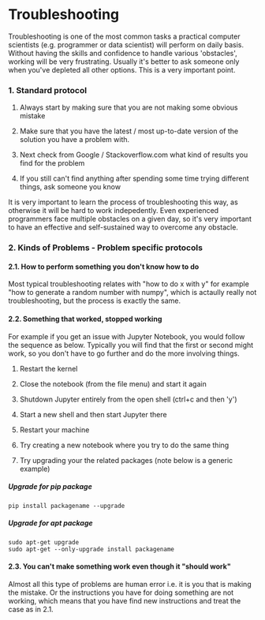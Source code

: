 # Troubleshooting 

Troubleshooting is one of the most common tasks a practical computer scientists (e.g. programmer or data scientist) will perform on daily basis. Without having the skills and confidence to handle various 'obstacles', working will be very frustrating. Usually it's better to ask someone only when you've depleted all other options. This is a very important point. 

### 1. Standard protocol

1) Always start by making sure that you are not making some obvious mistake 

2) Make sure that you have the latest / most up-to-date version of the solution you have a problem with. 

2) Next check from Google / Stackoverflow.com what kind of results you find for the problem 

3) If you still can't find anything after spending some time trying different things, ask someone you know 

It is very important to learn the process of troubleshooting this way, as otherwise it will be hard to work indepedently. Even experienced programmers face multiple obstacles on a given day, so it's very important to have an effective and self-sustained way to overcome any obstacle.

### 2. Kinds of Problems - Problem specific protocols

#### 2.1. How to perform something you don't know how to do

Most typical troubleshooting relates with "how to do x with y" for example "how to generate a random number with numpy", which is actaully really not troubleshooting, but the process is exactly the same. 

#### 2.2. Something that worked, stopped working

For example if you get an issue with Jupyter Notebook, you would follow the sequence as below. Typically you will find that the first or second might work, so you don't have to go further and do the more involving things.  

1) Restart the kernel 

2) Close the notebook (from the file menu) and start it again

3) Shutdown Jupyter entirely from the open shell (ctrl+c and then 'y')

4) Start a new shell and then start Jupyter there

5) Restart your machine 

6) Try creating a new notebook where you try to do the same thing

7) Try upgrading your the related packages (note below is a generic example)

##### Upgrade for pip package 

    pip install packagename --upgrade 

##### Upgrade for apt package 

    sudo apt-get upgrade
    sudo apt-get --only-upgrade install packagename

#### 2.3. You can't make something work even though it "should work"

Almost all this type of problems are human error i.e. it is you that is making the mistake. Or the instructions you have for doing something are not working, which means that you have find new instructions and treat the case as in 2.1. 


